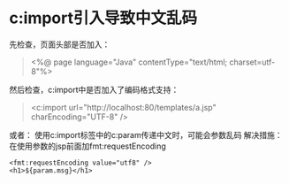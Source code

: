 # c:import引入导致中文乱码  
先检查，页面头部是否加入：

><%@   page   language="Java"   contentType="text/html;   charset=utf-8"%>

 

然后检查，c:import中是否加入了编码格式支持：

><c:import   url="http://localhost:80/templates/a.jsp"   charEncoding="UTF-8" />  

或者：
使用c:import标签中的c:param传递中文时，可能会参数乱码
解决措施：在使用参数的jsp前面加fmt:requestEncoding

    <fmt:requestEncoding value="utf8" />
    <h1>${param.msg}</h1>

